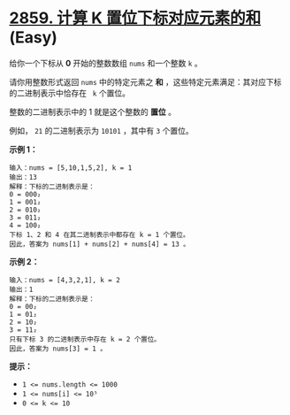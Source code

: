 # [2859. 计算 K 置位下标对应元素的和][link] (Easy)

[link]: https://leetcode.cn/problems/sum-of-values-at-indices-with-k-set-bits/

给你一个下标从 **0** 开始的整数数组 `nums` 和一个整数 `k` 。

请你用整数形式返回 `nums` 中的特定元素之 **和** ，这些特定元素满足：其对应下标的二进制表示中恰存在 `
k` 个置位。

整数的二进制表示中的 1 就是这个整数的 **置位** 。

例如， `21` 的二进制表示为 `10101` ，其中有 `3` 个置位。

**示例 1：**

```
输入：nums = [5,10,1,5,2], k = 1
输出：13
解释：下标的二进制表示是：
0 = 000₂
1 = 001₂
2 = 010₂
3 = 011₂
4 = 100₂
下标 1、2 和 4 在其二进制表示中都存在 k = 1 个置位。
因此，答案为 nums[1] + nums[2] + nums[4] = 13 。
```

**示例 2：**

```
输入：nums = [4,3,2,1], k = 2
输出：1
解释：下标的二进制表示是：
0 = 00₂
1 = 01₂
2 = 10₂
3 = 11₂
只有下标 3 的二进制表示中存在 k = 2 个置位。
因此，答案为 nums[3] = 1 。
```

**提示：**

- `1 <= nums.length <= 1000`
- `1 <= nums[i] <= 10⁵`
- `0 <= k <= 10`

